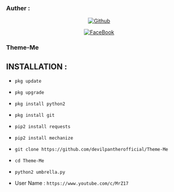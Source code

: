 ### Auther :
<p align="center">
<a href="https://github.com/devilpantherofficial"><img title="Github" src="https://img.shields.io/badge/github-devilpantherofficial-blue"></a> </p>

<p align="center">
<a href="https://www.facebook.com/devilpanther.official/"><img title="FaceBook" src="https://img.shields.io/badge/Facebook-devilpanther.official-blue" VIRUS-lightgrey?style=for-the-badge&logo=facebook"></a>
</p>


### Theme-Me

## INSTALLATION  :

* `pkg update`

* `pkg upgrade`

* `pkg install python2`

* `pkg install git`

* `pip2 install requests` 

* `pip2 install mechanize`

* `git clone https://github.com/devilpantherofficial/Theme-Me`

* `cd Theme-Me`
 
* `python2 umbrella.py`

* User Name :
`https://www.youtube.com/c/MrZ17`
